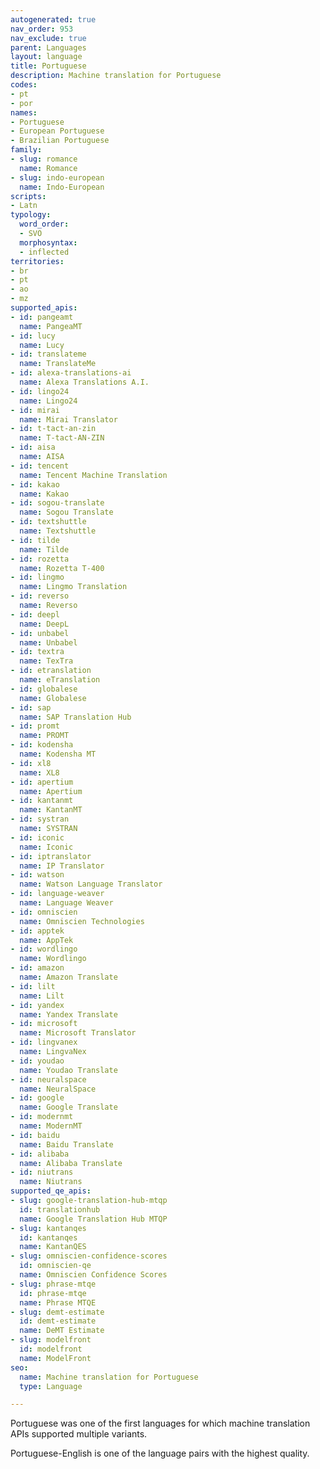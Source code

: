 ```yaml
---
autogenerated: true
nav_order: 953
nav_exclude: true
parent: Languages
layout: language
title: Portuguese
description: Machine translation for Portuguese
codes:
- pt
- por
names:
- Portuguese
- European Portuguese
- Brazilian Portuguese
family:
- slug: romance
  name: Romance
- slug: indo-european
  name: Indo-European
scripts:
- Latn
typology:
  word_order:
  - SVO
  morphosyntax:
  - inflected
territories:
- br
- pt
- ao
- mz
supported_apis:
- id: pangeamt
  name: PangeaMT
- id: lucy
  name: Lucy
- id: translateme
  name: TranslateMe
- id: alexa-translations-ai
  name: Alexa Translations A.I.
- id: lingo24
  name: Lingo24
- id: mirai
  name: Mirai Translator
- id: t-tact-an-zin
  name: T-tact-AN-ZIN
- id: aisa
  name: AISA
- id: tencent
  name: Tencent Machine Translation
- id: kakao
  name: Kakao
- id: sogou-translate
  name: Sogou Translate
- id: textshuttle
  name: Textshuttle
- id: tilde
  name: Tilde
- id: rozetta
  name: Rozetta T-400
- id: lingmo
  name: Lingmo Translation
- id: reverso
  name: Reverso
- id: deepl
  name: DeepL
- id: unbabel
  name: Unbabel
- id: textra
  name: TexTra
- id: etranslation
  name: eTranslation
- id: globalese
  name: Globalese
- id: sap
  name: SAP Translation Hub
- id: promt
  name: PROMT
- id: kodensha
  name: Kodensha MT
- id: xl8
  name: XL8
- id: apertium
  name: Apertium
- id: kantanmt
  name: KantanMT
- id: systran
  name: SYSTRAN
- id: iconic
  name: Iconic
- id: iptranslator
  name: IP Translator
- id: watson
  name: Watson Language Translator
- id: language-weaver
  name: Language Weaver
- id: omniscien
  name: Omniscien Technologies
- id: apptek
  name: AppTek
- id: wordlingo
  name: Wordlingo
- id: amazon
  name: Amazon Translate
- id: lilt
  name: Lilt
- id: yandex
  name: Yandex Translate
- id: microsoft
  name: Microsoft Translator
- id: lingvanex
  name: LingvaNex
- id: youdao
  name: Youdao Translate
- id: neuralspace
  name: NeuralSpace
- id: google
  name: Google Translate
- id: modernmt
  name: ModernMT
- id: baidu
  name: Baidu Translate
- id: alibaba
  name: Alibaba Translate
- id: niutrans
  name: Niutrans
supported_qe_apis:
- slug: google-translation-hub-mtqp
  id: translationhub
  name: Google Translation Hub MTQP
- slug: kantanqes
  id: kantanqes
  name: KantanQES
- slug: omniscien-confidence-scores
  id: omniscien-qe
  name: Omniscien Confidence Scores
- slug: phrase-mtqe
  id: phrase-mtqe
  name: Phrase MTQE
- slug: demt-estimate
  id: demt-estimate
  name: DeMT Estimate
- slug: modelfront
  id: modelfront
  name: ModelFront
seo:
  name: Machine translation for Portuguese
  type: Language

---
```

Portuguese was one of the first languages for which machine translation APIs supported multiple variants.

Portuguese-English is one of the language pairs with the highest quality.
